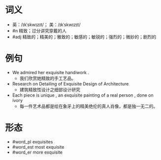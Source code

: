 # 词义
- 英：/ɪkˈskwɪzɪt/； 美：/ɪkˈskwɪzɪt/
- #n 精致；过分讲究穿戴的人
- #adj 精致的；精美的；雅致的；敏感的；敏锐的；强烈的；微妙的；剧烈的
# 例句
- We admired her exquisite handiwork .
	- 我们欣赏她精致的手工艺品。
- Research on Detailing of Exquisite Design of Architecture
	- 建筑精致性设计之细部设计研究
- Each piece is unique , an exquisite painting of a real person , done on ivory
	- 每一件艺术品都是绘在象牙上的精美绝伦的真人肖像，都是独一无二的。
# 形态
- #word_pl exquisites
- #word_est most exquisite
- #word_er more exquisite
